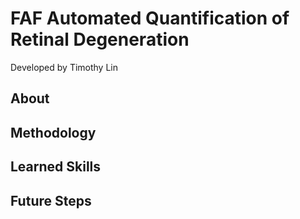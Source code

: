 # FAF Automated Quantification of Retinal Degeneration

Developed by Timothy Lin

## About

## Methodology

## Learned Skills

## Future Steps

